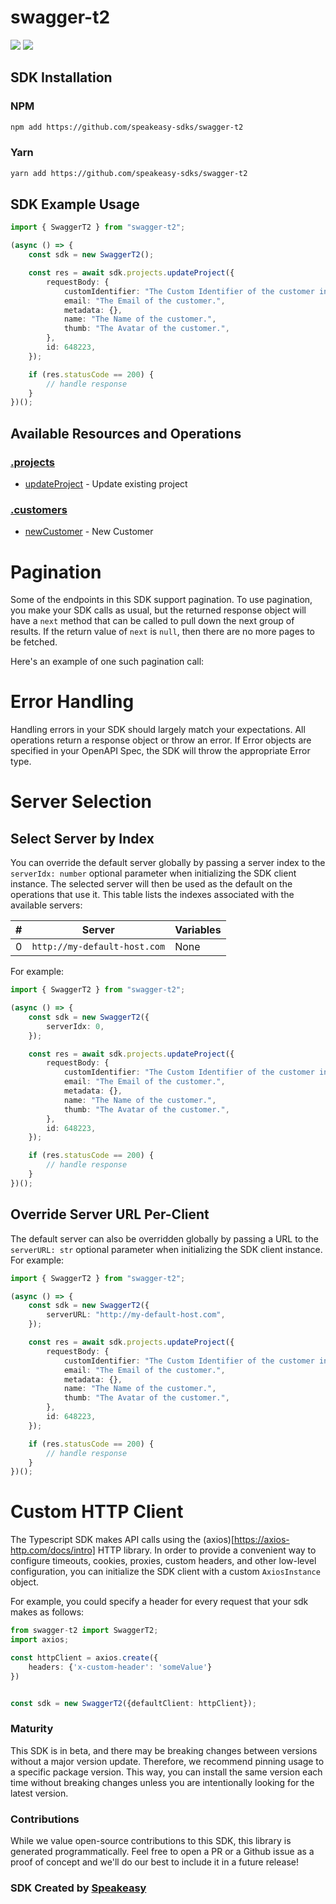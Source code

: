 # swagger-t2

<div align="left">
    <a href="https://speakeasyapi.dev/"><img src="https://custom-icon-badges.demolab.com/badge/-Built%20By%20Speakeasy-212015?style=for-the-badge&logoColor=FBE331&logo=speakeasy&labelColor=545454" /></a>
    <a href="https://github.com/speakeasy-sdks/swagger-t2.git/actions"><img src="https://img.shields.io/github/actions/workflow/status/speakeasy-sdks/bolt-php/speakeasy_sdk_generation.yml?style=for-the-badge" /></a>
    
</div>

<!-- Start SDK Installation -->
## SDK Installation

### NPM

```bash
npm add https://github.com/speakeasy-sdks/swagger-t2
```

### Yarn

```bash
yarn add https://github.com/speakeasy-sdks/swagger-t2
```
<!-- End SDK Installation -->

## SDK Example Usage
<!-- Start SDK Example Usage -->
```typescript
import { SwaggerT2 } from "swagger-t2";

(async () => {
    const sdk = new SwaggerT2();

    const res = await sdk.projects.updateProject({
        requestBody: {
            customIdentifier: "The Custom Identifier of the customer in the organization",
            email: "The Email of the customer.",
            metadata: {},
            name: "The Name of the customer.",
            thumb: "The Avatar of the customer.",
        },
        id: 648223,
    });

    if (res.statusCode == 200) {
        // handle response
    }
})();

```
<!-- End SDK Example Usage -->

<!-- Start SDK Available Operations -->
## Available Resources and Operations


### [.projects](docs/sdks/projects/README.md)

* [updateProject](docs/sdks/projects/README.md#updateproject) - Update existing project

### [.customers](docs/sdks/customers/README.md)

* [newCustomer](docs/sdks/customers/README.md#newcustomer) - New Customer
<!-- End SDK Available Operations -->



<!-- Start Dev Containers -->

<!-- End Dev Containers -->



<!-- Start Pagination -->
# Pagination

Some of the endpoints in this SDK support pagination. To use pagination, you make your SDK calls as usual, but the
returned response object will have a `next` method that can be called to pull down the next group of results. If the
return value of `next` is `null`, then there are no more pages to be fetched.

Here's an example of one such pagination call:
<!-- End Pagination -->



<!-- Start Error Handling -->
# Error Handling

Handling errors in your SDK should largely match your expectations.  All operations return a response object or throw an error.  If Error objects are specified in your OpenAPI Spec, the SDK will throw the appropriate Error type.


<!-- End Error Handling -->



<!-- Start Server Selection -->
# Server Selection

## Select Server by Index

You can override the default server globally by passing a server index to the `serverIdx: number` optional parameter when initializing the SDK client instance. The selected server will then be used as the default on the operations that use it. This table lists the indexes associated with the available servers:

| # | Server | Variables |
| - | ------ | --------- |
| 0 | `http://my-default-host.com` | None |

For example:

```typescript
import { SwaggerT2 } from "swagger-t2";

(async () => {
    const sdk = new SwaggerT2({
        serverIdx: 0,
    });

    const res = await sdk.projects.updateProject({
        requestBody: {
            customIdentifier: "The Custom Identifier of the customer in the organization",
            email: "The Email of the customer.",
            metadata: {},
            name: "The Name of the customer.",
            thumb: "The Avatar of the customer.",
        },
        id: 648223,
    });

    if (res.statusCode == 200) {
        // handle response
    }
})();

```


## Override Server URL Per-Client

The default server can also be overridden globally by passing a URL to the `serverURL: str` optional parameter when initializing the SDK client instance. For example:

```typescript
import { SwaggerT2 } from "swagger-t2";

(async () => {
    const sdk = new SwaggerT2({
        serverURL: "http://my-default-host.com",
    });

    const res = await sdk.projects.updateProject({
        requestBody: {
            customIdentifier: "The Custom Identifier of the customer in the organization",
            email: "The Email of the customer.",
            metadata: {},
            name: "The Name of the customer.",
            thumb: "The Avatar of the customer.",
        },
        id: 648223,
    });

    if (res.statusCode == 200) {
        // handle response
    }
})();

```
<!-- End Server Selection -->



<!-- Start Custom HTTP Client -->
# Custom HTTP Client

The Typescript SDK makes API calls using the (axios)[https://axios-http.com/docs/intro] HTTP library.  In order to provide a convenient way to configure timeouts, cookies, proxies, custom headers, and other low-level configuration, you can initialize the SDK client with a custom `AxiosInstance` object.


For example, you could specify a header for every request that your sdk makes as follows:

```typescript
from swagger-t2 import SwaggerT2;
import axios;

const httpClient = axios.create({
    headers: {'x-custom-header': 'someValue'}
})


const sdk = new SwaggerT2({defaultClient: httpClient});
```


<!-- End Custom HTTP Client -->

<!-- Placeholder for Future Speakeasy SDK Sections -->



### Maturity

This SDK is in beta, and there may be breaking changes between versions without a major version update. Therefore, we recommend pinning usage
to a specific package version. This way, you can install the same version each time without breaking changes unless you are intentionally
looking for the latest version.

### Contributions

While we value open-source contributions to this SDK, this library is generated programmatically.
Feel free to open a PR or a Github issue as a proof of concept and we'll do our best to include it in a future release!

### SDK Created by [Speakeasy](https://docs.speakeasyapi.dev/docs/using-speakeasy/client-sdks)
